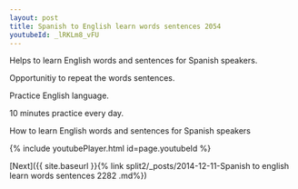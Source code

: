 ```yaml
---
layout: post
title: Spanish to English learn words sentences 2054 
youtubeId: _lRKLm8_vFU
---
```

 
 
Helps to learn English words and sentences for Spanish speakers.

Opportunitiy to repeat the words sentences. 

Practice English language. 
 
10 minutes practice every day. 
 
How to learn English words and sentences for Spanish speakers 
 
{% include youtubePlayer.html id=page.youtubeId %}
 
 
[Next]({{ site.baseurl }}{% link  split2/_posts/2014-12-11-Spanish to english learn words sentences 2282 .md%})
 
